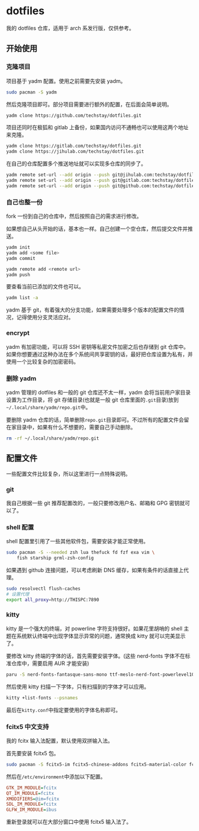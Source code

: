 # dotfiles

我的 dotfiles 仓库，适用于 arch 系发行版，仅供参考。

## 开始使用

### 克隆项目

项目基于 yadm 配置。使用之前需要先安装 yadm。

```sh
sudo pacman -S yadm
```

然后克隆项目即可。部分项目需要进行额外的配置，在后面会简单说明。

```sh
yadm clone https://github.com/techstay/dotfiles.git
```

项目还同时在极狐和 gitlab 上备份，如果国内访问不通畅也可以使用这两个地址来克隆。

```sh
yadm clone https://gitlab.com/techstay/dotfiles.git
yadm clone https://jihulab.com/techstay/dotfiles.git
```

在自己的仓库配置多个推送地址就可以实现多仓库的同步了。

```sh
yadm remote set-url --add origin --push git@jihulab.com:techstay/dotfiles.git
yadm remote set-url --add origin --push git@gitlab.com:techstay/dotfiles.git
yadm remote set-url --add origin --push git@github.com:techstay/dotfiles.git
```

### 自己也整一份

fork 一份到自己的仓库中，然后按照自己的需求进行修改。

如果想自己从头开始的话，基本也一样。自己创建一个空仓库，然后提交文件并推送。

```sh
yadm init
yadm add <some file>
yadm commit

yadm remote add <remote url>
yadm push
```

要查看当前已添加的文件也可以。

```sh
yadm list -a
```

yadm 基于 git，有着强大的分支功能，如果需要处理多个版本的配置文件的情况，记得使用分支灵活应对。

### encrypt

yadm 有加密功能，可以将 SSH 密钥等私密文件加密之后也存储到 git 仓库中。如果你想要通过这种办法在多个系统间共享密钥的话，最好把仓库设置为私有，并使用一个比较复杂的加密密码。

### 删除 yadm

yadm 管理的 dotfiles 和一般的 git 仓库还不太一样，yadm 会将当前用户家目录设置为工作目录，将 git 存储目录(也就是一般 git 仓库里面的`.git`目录)放到`~/.local/share/yadm/repo.git`中。

要删除 yadm 仓库的话，简单删除`repo.git`目录即可。不过所有的配置文件会留在家目录中，如果有什么不想要的，需要自己手动删除。

```sh
rm -rf ~/.local/share/yadm/repo.git
```

## 配置文件

一些配置文件比较复杂，所以这里进行一点特殊说明。

### git

我自己根据一些 git 推荐配置改的，一般只要修改用户名、邮箱和 GPG 密钥就可以了。

### shell 配置

shell 配置里引用了一些其他软件包，需要安装才能正常使用。

```sh
sudo pacman -S --needed zsh lua thefuck fd fzf exa vim \
    fish starship grml-zsh-config
```

如果遇到 github 连接问题，可以考虑刷新 DNS 缓存，如果有条件的话直接上代理。

```sh
sudo resolvectl flush-caches
# 设置代理
export all_proxy=http://THISPC:7890
```

### kitty

kitty 是一个强大的终端，对 powerline 字符支持很好。如果花里胡哨的 shell 主题在系统默认终端中出现字体显示异常的问题，通常换成 kitty 就可以完美显示了。

要修改 kitty 终端的字体的话，首先需要安装字体。(这些 nerd-fonts 字体不在标准仓库中，需要启用 AUR 才能安装)

```sh
paru -S nerd-fonts-fantasque-sans-mono ttf-meslo-nerd-font-powerlevel10k
```

然后使用 kitty 扫描一下字体，只有扫描到的字体才可以应用。

```sh
kitty +list-fonts --psnames
```

最后在`kitty.conf`中指定要使用的字体名称即可。

### fcitx5 中文支持

我的 fcitx 输入法配置，默认使用双拼输入法。

首先要安装 fcitx5 包。

```sh
sudo pacman -S fcitx5-im fcitx5-chinese-addons fcitx5-material-color fcitx5-lua
```

然后在`/etc/environment`中添加以下配置。

```ini
GTK_IM_MODULE=fcitx
QT_IM_MODULE=fcitx
XMODIFIERS=@im=fcitx
SDL_IM_MODULE=fcitx
GLFW_IM_MODULE=ibus
```

重新登录就可以在大部分窗口中使用 fcitx5 输入法了。
